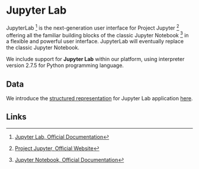 # Jupyter Lab


JupyterLab [^1] is the next-generation user interface for Project Jupyter [^2] offering all the familiar building blocks of the classic Jupyter Notebook [^3] in a flexible and powerful user interface. JupyterLab will eventually replace the classic Jupyter Notebook.

We include support for **Jupyter Lab** within our platform, using interpreter version 2.7.5 for Python programming language.

## Data

We introduce the [structured representation](../../../data-structured/overview.md) for Jupyter Lab application [here](data.md).

## Links

[^1]: [Jupyter Lab, Official Documentation](https://jupyterlab.readthedocs.io/en/stable/#)
[^2]: [Project Jupyter, Official Website](https://jupyter.org/)
[^3]: [Jupyter Notebook, Official Documentation](https://jupyter-notebook.readthedocs.io/en/stable/#)
